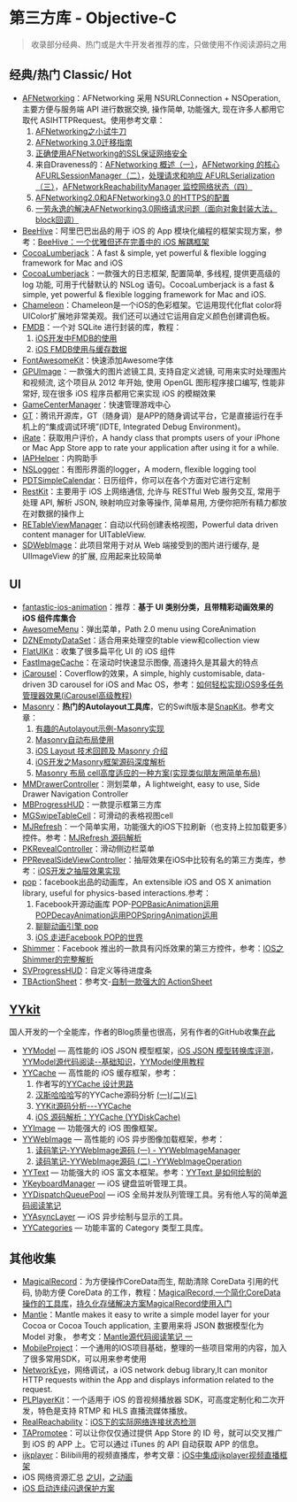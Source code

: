 # 第三方库 - Objective-C
> 收录部分经典、热门或是大牛开发者推荐的库，只做使用不作阅读源码之用

## 经典/热门 Classic/ Hot
- [AFNetworking][1]：AFNetworking 采用 NSURLConnection + NSOperation, 主要方便与服务端 API 进行数据交换, 操作简单, 功能强大, 现在许多人都用它取代 ASIHTTPRequest。使用参考文章：
	1. [AFNetworking之小试牛刀][2]
	2. [AFNetworking 3.0迁移指南][3]
	4. [正确使用AFNetworking的SSL保证网络安全][4]
	6. 来自Draveness的：[AFNetworking 概述（一）][5]，[AFNetworking 的核心 AFURLSessionManager（二）][6]，[处理请求和响应 AFURLSerialization（三）][7]，[AFNetworkReachabilityManager 监控网络状态（四）][8]
	7. [AFNetworking2.0和AFNetworking3.0 的HTTPS的配置][9]
	8. [一劳永逸的解决AFNetworking3.0网络请求问题（面向对象封装大法，block回调）][10]
- [BeeHive][11]：阿里巴巴出品的用于 iOS 的 App 模块化编程的框架实现方案，参考：[BeeHive：一个优雅但还在完善中的 iOS 解耦框架][12]
- [CocoaLumberjack][13]：A fast & simple, yet powerful & flexible logging framework for Mac and iOS
- [CocoaLumberjack][14]：一款强大的日志框架, 配置简单, 多线程, 提供更高级的 log 功能, 可用于代替默认的 NSLog 语句。CocoaLumberjack is a fast & simple, yet powerful & flexible logging framework for Mac and iOS.
- [Chameleon][15]：Chameleon是一个iOS的色彩框架。它运用现代化flat color将UIColor扩展地非常美观。我们还可以通过它运用自定义颜色创建调色板。
- [FMDB][16]：一个对 SQLite 进行封装的库，教程：
	1. [iOS开发中FMDB的使用][17]
	2. [iOS FMDB使用与缓存数据][18]
- [FontAwesomeKit][19]：快速添加Awesome字体
- [GPUImage][20]：一款强大的图片滤镜工具, 支持自定义滤镜, 可用来实时处理图片和视频流, 这个项目从 2012 年开始, 使用 OpenGL 图形程序接口编写, 性能非常好, 现在很多 iOS 程序员都用它来实现 iOS 的模糊效果
- [GameCenterManager][21]：快速管理游戏中心
- [GT][22]：腾讯开源库，GT（随身调）是APP的随身调试平台，它是直接运行在手机上的“集成调试环境”(IDTE, Integrated Debug Environment)。
- [iRate][23]：获取用户评价，A handy class that prompts users of your iPhone or Mac App Store app to rate your application after using it for a while. 
- [IAPHelper][24]：内购助手
- [NSLogger][25]：有图形界面的logger，A modern, flexible logging tool
- [PDTSimpleCalendar][26]：日历组件，你可以在各个方面对它进行定制
- [RestKit][27]：主要用于 iOS 上网络通信, 允许与 RESTful Web 服务交互, 常用于处理 API, 解析 JSON, 映射响应对象等操作, 简单易用, 方便你把所有精力都放在对数据的操作上
- [RETableViewManager][28]：自动以代码创建表格视图，Powerful data driven content manager for UITableView.
- [SDWebImage][29]：此项目常用于对从 Web 端接受到的图片进行缓存, 是 UIImageView 的扩展, 应用起来比较简单

## UI
- [fantastic-ios-animation][30]：推荐：**基于 UI 类别分类，且带精彩动画效果的 iOS 组件库集合**
- [AwesomeMenu][31]：弹出菜单，Path 2.0 menu using CoreAnimation
- [DZNEmptyDataSet][32]：适合用来处理空的table view和collection view
- [FlatUIKit][33]：收集了很多扁平化 UI 的 iOS 组件
- [FastImageCache][34]：在滚动时快速显示图像, 高速持久是其最大的特点
- [iCarousel][35]：Coverflow的效果，A simple, highly customisable, data-driven 3D carousel for iOS and Mac OS，参考：[如何轻松实现iOS9多任务管理器效果(iCarousel高级教程)][36]
- [Masonry][37]：**热门的Autolayout工具库**，它的Swift版本是[SnapKit][38]。参考文章：
	1. [有趣的Autolayout示例-Masonry实现][39]
	2. [Masonry自动布局使用][40]
	3. [iOS Layout 技术回顾及 Masonry 介绍][41]
	4. [iOS开发之Masonry框架源码深度解析][42]
	5. [Masonry 布局 cell高度适应的一种方案(实现类似朋友圈简单布局)][43]
- [MMDrawerController][44]：测划菜单，A lightweight, easy to use, Side Drawer Navigation Controller
- [MBProgressHUD][45]：一款提示框第三方库
- [MGSwipeTableCell][46]：可滑动的表格视图cell
- [MJRefresh][47]：一个简单实用，功能强大的iOS下拉刷新（也支持上拉加载更多）控件。参考：[MJRefresh 源码解析][48]
- [PKRevealController][49]：滑动侧边栏菜单
- [PPRevealSideViewController][50]：抽屉效果在iOS中比较有名的第三方类库，参考：[iOS开发之抽屉效果实现][51]
- [pop][52]：facebook出品的动画库，An extensible iOS and OS X animation library, useful for physics-based interactions.参考：
	1. Facebook开源动画库 POP-[POPBasicAnimation运用][53][POPDecayAnimation运用][54][POPSpringAnimation运用][55]
	2. [聊聊动画引擎 pop][56]
	3. [iOS 走进Facebook POP的世界][57]
- [Shimmer][58]：Facebook 推出的一款具有闪烁效果的第三方控件，参考：[IOS之Shimmer的完整解析][59]
- [SVProgressHUD][60]：自定义等待进度条
- [TBActionSheet][61]：参考文-[自制一款强大的 ActionSheet][62]


## [YYkit][63]
国人开发的一个全能库，作者的Blog质量也很高，另有作者的GitHub收集[在此][64]
- [YYModel][65] — 高性能的 iOS JSON 模型框架，[iOS JSON 模型转换库评测][66]，[YYModel源代码阅读--基础知识][67]，[YYModel使用教程][68]
- [YYCache][69] — 高性能的 iOS 缓存框架，参考：
	1. 作者写的[YYCache 设计思路][70]
	2. [汉斯哈哈哈][71]写的YYCache源码分析 [(一)][72][(二)][73][(三)][74]
	3. [YYKit源码分析---YYCache][75]
	4. [iOS 源码解析：YYCache (YYDiskCache)][76]
- [YYImage][77] — 功能强大的 iOS 图像框架。
- [YYWebImage][78] — 高性能的 iOS 异步图像加载框架，参考：
	1. [读码笔记-YYWebImage源码 (一) - YYWebImageManager][79]
	2. [读码笔记-YYWebImage源码 (二) -YYWebImageOperation][80]
- [YYText][81] — 功能强大的 iOS 富文本框架。参考：[YYText 是如何绘制的][82]
- [YKeyboardManager][83] — iOS 键盘监听管理工具。
- [YYDispatchQueuePool][84] — iOS 全局并发队列管理工具。另有他人写的简单[源码阅读笔记][85]
- [YYAsyncLayer][86] — iOS 异步绘制与显示的工具。
- [YYCategories][87] — 功能丰富的 Category 类型工具库。


## 其他收集
- [MagicalRecord][88]：为方便操作CoreData而生, 帮助清除 CoreData 引用的代码, 协助方便 CoreData 的工作，教程：[MagicalRecord,一个简化CoreData操作的工具库][89]，[持久化存储解决方案MagicalRecord使用入门][90]
- [Mantle][91]：Mantle makes it easy to write a simple model layer for your Cocoa or Cocoa Touch application, 主要用来将 JSON 数据模型化为 Model 对象， 参考文：[Mantle源代码阅读笔记 一][92]
- [MobileProject][93]：一个通用的IOS项目基础，整理的一些项目常用的内容，加入了很多常用SDK，可以用来参考使用
- [NetworkEye][94]，网络调试，a iOS network debug library,It can monitor HTTP requests within the App and displays information related to the request.
- [PLPlayerKit][95]：一个适用于 iOS 的音视频播放器 SDK，可高度定制化和二次开发，特色是支持 RTMP 和 HLS 直播流媒体播放。
- [RealReachability][96]：[iOS下的实际网络连接状态检测][97]
- [TAPromotee][98]：可以让你仅仅通过提供 App Store 的 ID 号，就可以交叉推广到 iOS 的 APP 上。它可以通过 iTunes 的 API 自动获取 APP 的信息。
- [ijkplayer][99]：Bilibili用的视频直播库，参考文章：[iOS中集成ijkplayer视频直播框架][100]
- iOS 网络资源汇总 [之UI][101]，[之动画][102]
- [iOS 启动连续闪退保护方案][103]


[1]:	https://github.com/AFNetworking/AFNetworking "AFNetworking"
[2]:	http://www.jianshu.com/p/8cc137ac26f0 "AFNetworking之小试牛刀"
[3]:	http://www.jianshu.com/p/047463a7ce9b "AFNetworking 3.0迁移指南"
[4]:	http://www.jianshu.com/p/4102b817ff2f "正确使用AFNetworking的SSL保证网络安全"
[5]:	http://draveness.me/afnetworking1/ "AFNetworking 概述（一）"
[6]:	http://draveness.me/afnetworking2/ "AFNetworking 的核心 AFURLSessionManager（二）"
[7]:	http://draveness.me/afnetworking3/ "处理请求和响应 AFURLSerialization（三）"
[8]:	http://draveness.me/afnetworking4/ "AFNetworkReachabilityManager 监控网络状态（四）"
[9]:	http://www.cnblogs.com/zhangsheng-iOS/p/6398920.html "AFNetworking2.0和AFNetworking3.0 的HTTPS的配置"
[10]:	http://www.cnblogs.com/beckwang0912/p/7052782.html "一劳永逸的解决AFNetworking3.0网络请求问题（面向对象封装大法，block回调）"
[11]:	https://github.com/alibaba/BeeHive "BeeHive"
[12]:	http://www.jianshu.com/p/24f6299ebe82 "BeeHive：一个优雅但还在完善中的 iOS 解耦框架"
[13]:	https://github.com/CocoaLumberjack/CocoaLumberjack "CocoaLumberjack"
[14]:	https://github.com/CocoaLumberjack/CocoaLumberjack "CocoaLumberjack"
[15]:	https://github.com/ViccAlexander/Chameleon "Chameleon"
[16]:	https://github.com/ccgus/fmdb "FMDB"
[17]:	http://www.cnblogs.com/jerehedu/p/5025950.html "iOS开发中FMDB的使用"
[18]:	http://www.jianshu.com/p/968c381cb7d7 "iOS FMDB使用与缓存数据"
[19]:	https://github.com/PrideChung/FontAwesomeKit "FontAwesomeKit"
[20]:	https://github.com/BradLarson/GPUImage "GPUImage"
[21]:	https://github.com/nihalahmed/GameCenterManager "GameCenterManager"
[22]:	https://github.com/TencentOpen/GT "GT"
[23]:	https://github.com/nicklockwood/iRate "iRate"
[24]:	https://github.com/saturngod/IAPHelper "IAPHelper"
[25]:	https://github.com/fpillet/NSLogger "NSLogger"
[26]:	https://github.com/jivesoftware/PDTSimpleCalendar "PDTSimpleCalendar"
[27]:	https://github.com/RestKit/RestKit "RestKit"
[28]:	https://github.com/romaonthego/RETableViewManager "RETableViewManager"
[29]:	https://github.com/rs/SDWebImage "SDWebImage"
[30]:	https://github.com/onmyway133/fantastic-ios-animation "fantastic-ios-animation"
[31]:	https://github.com/levey/AwesomeMenu "AwesomeMenu"
[32]:	https://github.com/dzenbot/DZNEmptyDataSet "DZNEmptyDataSet"
[33]:	https://github.com/Grouper/FlatUIKit "FlatUIKit"
[34]:	https://github.com/path/FastImageCache "FastImageCache"
[35]:	https://github.com/nicklockwood/iCarousel "iCarousel"
[36]:	http://www.cnblogs.com/jgCho/p/5275408.html "如何轻松实现iOS9多任务管理器效果(iCarousel高级教程)"
[37]:	https://github.com/SnapKit/Masonry "Masonry"
[38]:	https://github.com/SnapKit/SnapKit "SnapKit"
[39]:	http://tutuge.me/2015/05/23/autolayout-example-with-masonry/ "有趣的Autolayout示例-Masonry实现"
[40]:	http://www.cnblogs.com/salam/p/5054474.html "Masonry自动布局使用"
[41]:	http://www.taijicoder.com/2015/12/12/iOS-Layout-and-Masnory/ "iOS Layout 技术回顾及 Masonry 介绍"
[42]:	http://www.cnblogs.com/ludashi/p/5591572.html "iOS开发之Masonry框架源码深度解析"
[43]:	http://www.jianshu.com/p/50c7fd44ecd3 "Masonry 布局 cell高度适应的一种方案(实现类似朋友圈简单布局)"
[44]:	https://github.com/mutualmobile/MMDrawerController "MMDrawerController"
[45]:	https://github.com/jdg/MBProgressHUD "MBProgressHUD"
[46]:	https://github.com/MortimerGoro/MGSwipeTableCell "MGSwipeTableCell"
[47]:	https://github.com/CoderMJLee/MJRefresh "MJRefresh"
[48]:	http://www.jianshu.com/p/89ca6437c5e9 "MJRefresh 源码解析（iOS）"
[49]:	https://github.com/pkluz/PKRevealController "PKRevealController"
[50]:	https://github.com/ipup/PPRevealSideViewController "PPRevealSideViewController"
[51]:	http://ios.jobbole.com/83402/ "iOS开发之抽屉效果实现"
[52]:	https://github.com/facebook/pop "pop"
[53]:	http://www.cnblogs.com/wujy/p/5191220.html "Facebook开源动画库 POP-POPBasicAnimation运用"
[54]:	http://www.cnblogs.com/wujy/p/5194029.html "Facebook开源动画库 POP-POPDecayAnimation运用"
[55]:	http://www.cnblogs.com/wujy/p/5191521.html "Facebook开源动画库 POP-POPSpringAnimation运用"
[56]:	http://ios.jobbole.com/84717/
[57]:	http://www.jianshu.com/p/0bc2127692e5 "iOS 走进Facebook POP的世界"
[58]:	https://github.com/facebook/Shimmer "Shimmer"
[59]:	http://www.jianshu.com/p/3c58af1a2460 "IOS之Shimmer的完整解析"
[60]:	https://github.com/TransitApp/SVProgressHUD "SVProgressHUD"
[61]:	https://github.com/yulingtianxia/TBActionSheet "TBActionSheet"
[62]:	http://yulingtianxia.com/blog/2016/07/18/TBActionSheet/ "自制一款强大的 ActionSheet"
[63]:	https://github.com/ibireme/YYKit
[64]:	http://github.ibireme.com/github/list/ios/#
[65]:	https://github.com/ibireme/YYModel
[66]:	http://blog.ibireme.com/2015/10/23/ios_model_framework_benchmark/ "iOS JSON 模型转换库评测"
[67]:	http://www.jianshu.com/p/198af7042b2d "YYModel源代码阅读--基础知识"
[68]:	http://www.cocoachina.com/ios/20170216/18701.html
[69]:	https://github.com/ibireme/YYCache
[70]:	http://blog.ibireme.com/2015/10/26/yycache/ "YYCache 设计思路"
[71]:	http://www.jianshu.com/users/368a8cd349af "汉斯哈哈哈"
[72]:	http://www.jianshu.com/p/b8dcf6634fab "YYCache源码分析(一)"
[73]:	http://www.jianshu.com/p/492c3c3a0485 "YYCache源码分析(二)"
[74]:	http://www.jianshu.com/p/67184beda1d5 "YYCache源码分析(三)"
[75]:	http://iipanda.com/2016/07/18/YYCache-analyzing/ "YYKit源码分析---YYCache"
[76]:	https://toutiao.io/k/cte5gs "iOS 源码解析：YYCache (YYDiskCache)"
[77]:	https://github.com/ibireme/YYImage
[78]:	https://github.com/ibireme/YYWebImage
[79]:	http://huangshaohua.cn/2015/12/29/du-ma-bi-ji-yywebimageyuan-ma/ "读码笔记-YYWebImage源码 (一) - YYWebImageManager"
[80]:	http://huangshaohua.cn/2016/01/02/du-ma-bi-ji-yywebimageyuan-ma-er-yywebimageoperation/ "读码笔记-YYWebImage源码 (二) -YYWebImageOperation"
[81]:	https://github.com/ibireme/YYText
[82]:	https://github.com/lzwjava/OpenSourceNotes "OpenSourceNotes"
[83]:	https://github.com/ibireme/YYKeyboardManager "YYKeyboardManager"
[84]:	https://github.com/ibireme/YYDispatchQueuePool "YYDispatchQueuePool"
[85]:	http://kittenyang.com/yydispatchqueuepool-learning-note/ "YYDispatchQueuePool 源码阅读笔记"
[86]:	https://github.com/ibireme/YYAsyncLayer "YYAsyncLayer"
[87]:	https://github.com/ibireme/YYCategories
[88]:	https://github.com/magicalpanda/MagicalRecord "MagicalRecord"
[89]:	http://segmentfault.com/a/1190000004132110 "MagicalRecord,一个简化CoreData操作的工具库"
[90]:	http://www.cocoachina.com/ios/20151214/14649.html
[91]:	https://github.com/Mantle/Mantle "Mantle"
[92]:	http://blog.csdn.net/colorapp/article/details/50277317 "Mantle源代码阅读笔记 一"
[93]:	https://github.com/wujunyang/MobileProject "MobileProject"
[94]:	https://github.com/coderyi/NetworkEye "NetworkEye"
[95]:	https://github.com/pili-engineering/PLPlayerKit "PLPlayerKit"
[96]:	https://github.com/dustturtle/RealReachability "RealReachability"
[97]:	http://www.cocoachina.com/ios/20160224/15407.html
[98]:	https://github.com/JanC/TAPromotee "TAPromotee"
[99]:	https://github.com/Bilibili/ijkplayer "ijkplayer"
[100]:	http://www.jianshu.com/p/1f06b27b3ac0 "iOS中集成ijkplayer视频直播框架"
[101]:	http://www.jianshu.com/p/2ba717122951 "iOS 网络资源汇总之UI"
[102]:	http://www.jianshu.com/p/91b5cfad5d89 "iOS 网络资源汇总之动画"
[103]:	http://wereadteam.github.io/2016/05/23/GYBootingProtection/